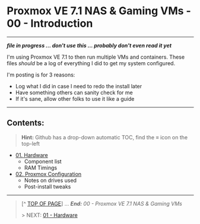 # Proxmox VE 7.1 NAS & Gaming VMs - 00 - Introduction

---

***file in progress ... don't use this ... probably don't even read it yet***

I'm using Proxmox VE 7.1 to then run multiple VMs and containers. These files *should* be a log of everything I did to get my system configured. 

I'm posting is for 3 reasons:

* Log what I did in case I need to redo the install later
* Have something others can sanity check for me
* If it's sane, allow other folks to use it like a guide

---

## Contents:
> **Hint:** Github has a drop-down automatic TOC, find the **≡** icon on the top-left

* [01. Hardware](01.Hardware.md)
    + Component list
    + RAM Timings
* [02. Proxmox Configuration](02.ProxmoxConfig.md)
    + Notes on drives used
    + Post-install tweaks

---
> [^ [TOP OF PAGE](#proxmox-ve-7.1-nas-and-gaming-vms---00---introduction)] ... ***End:*** *00 - Proxmox VE 7.1 NAS & Gaming VMs*
> 
> \> NEXT: [01 - Hardware](01.Hardware.md)
